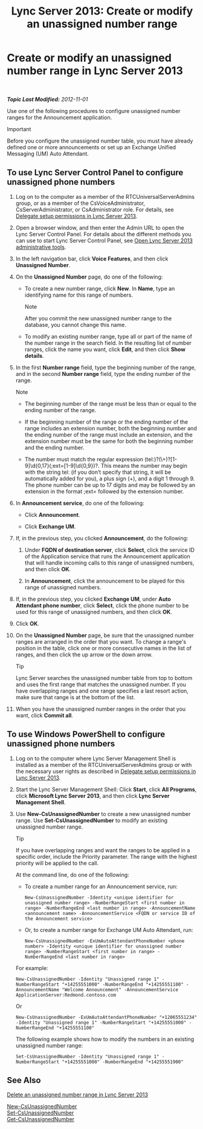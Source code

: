﻿---
title: 'Lync Server 2013: Create or modify an unassigned number range'
TOCTitle: Create or modify an unassigned number range
ms:assetid: a102b226-0460-4d5c-82f9-79b8444fa958
ms:mtpsurl: https://technet.microsoft.com/en-us/library/Gg412748(v=OCS.15)
ms:contentKeyID: 48185013
ms.date: 07/23/2014
mtps_version: v=OCS.15
---

<div data-xmlns="http://www.w3.org/1999/xhtml">

<div class="topic" data-xmlns="http://www.w3.org/1999/xhtml" data-msxsl="urn:schemas-microsoft-com:xslt" data-cs="http://msdn.microsoft.com/en-us/">

<div data-asp="http://msdn2.microsoft.com/asp">

# Create or modify an unassigned number range in Lync Server 2013

</div>

<div id="mainSection">

<div id="mainBody">

<span> </span>

_**Topic Last Modified:** 2012-11-01_

Use one of the following procedures to configure unassigned number ranges for the Announcement application.

<div class="alert">


> [!IMPORTANT]
> Before you configure the unassigned number table, you must have already defined one or more announcements or set up an Exchange Unified Messaging (UM) Auto Attendant.



</div>

<div>

## To use Lync Server Control Panel to configure unassigned phone numbers

1.  Log on to the computer as a member of the RTCUniversalServerAdmins group, or as a member of the CsVoiceAdministrator, CsServerAdministrator, or CsAdministrator role. For details, see [Delegate setup permissions in Lync Server 2013](lync-server-2013-delegate-setup-permissions.md).

2.  Open a browser window, and then enter the Admin URL to open the Lync Server Control Panel. For details about the different methods you can use to start Lync Server Control Panel, see [Open Lync Server 2013 administrative tools](lync-server-2013-open-lync-server-administrative-tools.md).

3.  In the left navigation bar, click **Voice Features**, and then click **Unassigned Number**.

4.  On the **Unassigned Number** page, do one of the following:
    
      - To create a new number range, click **New**. In **Name**, type an identifying name for this range of numbers.
        
        <div class="alert">
        

        > [!NOTE]
        > After you commit the new unassigned number range to the database, you cannot change this name.

        
        </div>
    
      - To modify an existing number range, type all or part of the name of the number range in the search field. In the resulting list of number ranges, click the name you want, click **Edit**, and then click **Show details**.

5.  In the first **Number range** field, type the beginning number of the range, and in the second **Number range** field, type the ending number of the range.
    
    <div class="alert">
    

    > [!NOTE]
    > <UL>
    > <LI>
    > <P>The beginning number of the range must be less than or equal to the ending number of the range.</P>
    > <LI>
    > <P>If the beginning number of the range or the ending number of the range includes an extension number, both the beginning number and the ending number of the range must include an extension, and the extension number must be the same for both the beginning number and the ending number.</P>
    > <LI>
    > <P>The number must match the regular expression (tel:)?(\+)?[1-9]\d{0,17}(;ext=[1-9]\d{0,9})?. This means the number may begin with the string tel: (if you don’t specify that string, it will be automatically added for you), a plus sign (+), and a digit 1 through 9. The phone number can be up to 17 digits and may be followed by an extension in the format ;ext= followed by the extension number.</P></LI></UL>

    
    </div>

6.  In **Announcement service**, do one of the following:
    
      - Click **Announcement**.
    
      - Click **Exchange UM**.

7.  If, in the previous step, you clicked **Announcement**, do the following:
    
    1.  Under **FQDN of destination server**, click **Select**, click the service ID of the Application service that runs the Announcement application that will handle incoming calls to this range of unassigned numbers, and then click **OK**.
    
    2.  In **Announcement**, click the announcement to be played for this range of unassigned numbers.

8.  If, in the previous step, you clicked **Exchange UM**, under **Auto Attendant phone number**, click **Select**, click the phone number to be used for this range of unassigned numbers, and then click **OK**.

9.  Click **OK**.

10. On the **Unassigned Number** page, be sure that the unassigned number ranges are arranged in the order that you want. To change a range's position in the table, click one or more consecutive names in the list of ranges, and then click the up arrow or the down arrow.
    
    <div class="alert">
    

    > [!TIP]
    > Lync Server searches the unassigned number table from top to bottom and uses the first range that matches the unassigned number. If you have overlapping ranges and one range specifies a last resort action, make sure that range is at the bottom of the list.

    
    </div>

11. When you have the unassigned number ranges in the order that you want, click **Commit all**.

</div>

<div>

## To use Windows PowerShell to configure unassigned phone numbers

1.  Log on to the computer where Lync Server Management Shell is installed as a member of the RTCUniversalServerAdmins group or with the necessary user rights as described in [Delegate setup permissions in Lync Server 2013](lync-server-2013-delegate-setup-permissions.md).

2.  Start the Lync Server Management Shell: Click **Start**, click **All Programs**, click **Microsoft Lync Server 2013**, and then click **Lync Server Management Shell**.

3.  Use **New-CsUnassignedNumber** to create a new unassigned number range. Use **Set-CsUnassignedNumber** to modify an existing unassigned number range.
    
    <div class="alert">
    

    > [!TIP]
    > If you have overlapping ranges and want the ranges to be applied in a specific order, include the Priority parameter. The range with the highest priority will be applied to the call.

    
    </div>
    
    At the command line, do one of the following:
    
      - To create a number range for an Announcement service, run:
        
            New-CsUnassignedNumber -Identity <unique identifier for unassigned number range> -NumberRangeStart <first number in range> -NumberRangeEnd <last number in range> -AnnouncementName <announcement name> -AnnouncementService <FQDN or service ID of the Announcement service>
    
      - Or, to create a number range for Exchange UM Auto Attendant, run:
        
            New-CsUnassignedNumber -ExUmAutoAttendantPhoneNumber <phone number> -Identity <unique identifier for unassigned number range> -NumberRangeStart <first number in range> -NumberRangeEnd <last number in range>
    
    For example:
    
        New-CsUnassignedNumber -Identity "Unassigned range 1" -NumberRangeStart "+14255551000" -NumberRangeEnd "+14255551100" -AnnouncementName "Welcome Announcement" -AnnouncementService ApplicationServer:Redmond.contoso.com
    
    Or
    
        New-CsUnassignedNumber -ExUmAutoAttendantPhoneNumber "+12065551234" -Identity "Unassigned range 1" -NumberRangeStart "+14255551000" -NumberRangeEnd "+14255551100"
    
    The following example shows how to modify the numbers in an existing unassigned number range:
    
        Set-CsUnassignedNumber -Identity "Unassigned range 1" -NumberRangeStart "+14255551000" -NumberRangeEnd "+14255551900"

</div>

<div>

## See Also


[Delete an unassigned number range in Lync Server 2013](lync-server-2013-delete-an-unassigned-number-range.md)  


[New-CsUnassignedNumber](new-csunassignednumber.md)  
[Set-CsUnassignedNumber](set-csunassignednumber.md)  
[Get-CsUnassignedNumber](get-csunassignednumber.md)  
  

</div>

</div>

<span> </span>

</div>

</div>

</div>


